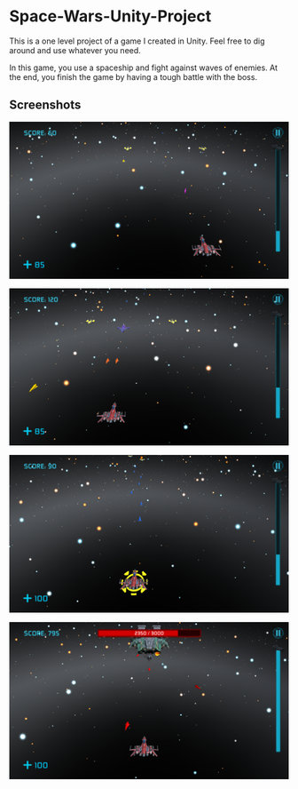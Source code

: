 # Space-Wars-Unity-Project

This is a one level project of a game I created in Unity. Feel free to dig around and use whatever you need.

In this game, you use a spaceship and fight against waves of enemies. At the end, you finish the game by having a tough battle with the boss.

## Screenshots

![](Screenshot-01.png)

![](Screenshot-02.png)

![](Screenshot-03.png)

![](Screenshot-04.png)
